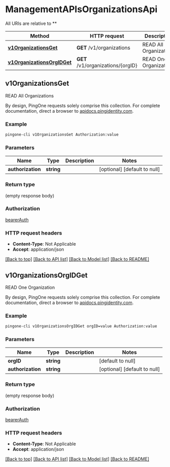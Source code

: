 # ManagementAPIsOrganizationsApi

All URIs are relative to **

Method | HTTP request | Description
------------- | ------------- | -------------
[**v1OrganizationsGet**](ManagementAPIsOrganizationsApi.md#v1OrganizationsGet) | **GET** /v1/organizations | READ All Organizations
[**v1OrganizationsOrgIDGet**](ManagementAPIsOrganizationsApi.md#v1OrganizationsOrgIDGet) | **GET** /v1/organizations/{orgID} | READ One Organization



## v1OrganizationsGet

READ All Organizations

By design, PingOne requests solely comprise this collection. For complete documentation, direct a browser to <a href='https://apidocs.pingidentity.com/pingone/platform/v1/api/'>apidocs.pingidentity.com</a>.

### Example

```bash
pingone-cli v1OrganizationsGet Authorization:value
```

### Parameters


Name | Type | Description  | Notes
------------- | ------------- | ------------- | -------------
 **authorization** | **string** |  | [optional] [default to null]

### Return type

(empty response body)

### Authorization

[bearerAuth](../README.md#bearerAuth)

### HTTP request headers

- **Content-Type**: Not Applicable
- **Accept**: application/json

[[Back to top]](#) [[Back to API list]](../README.md#documentation-for-api-endpoints) [[Back to Model list]](../README.md#documentation-for-models) [[Back to README]](../README.md)


## v1OrganizationsOrgIDGet

READ One Organization

By design, PingOne requests solely comprise this collection. For complete documentation, direct a browser to <a href='https://apidocs.pingidentity.com/pingone/platform/v1/api/'>apidocs.pingidentity.com</a>.

### Example

```bash
pingone-cli v1OrganizationsOrgIDGet orgID=value Authorization:value
```

### Parameters


Name | Type | Description  | Notes
------------- | ------------- | ------------- | -------------
 **orgID** | **string** |  | [default to null]
 **authorization** | **string** |  | [optional] [default to null]

### Return type

(empty response body)

### Authorization

[bearerAuth](../README.md#bearerAuth)

### HTTP request headers

- **Content-Type**: Not Applicable
- **Accept**: application/json

[[Back to top]](#) [[Back to API list]](../README.md#documentation-for-api-endpoints) [[Back to Model list]](../README.md#documentation-for-models) [[Back to README]](../README.md)

